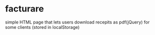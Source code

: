 # facturare
simple HTML page that lets users download recepits as pdf(jQuery) for some clients (stored in localStorage)
